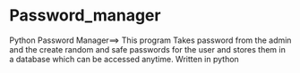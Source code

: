 # Password_manager
Python Password Manager==>
This program Takes password from the admin and the create random and safe passwords for the user 
and stores them in a database which can be accessed anytime. Written in python
